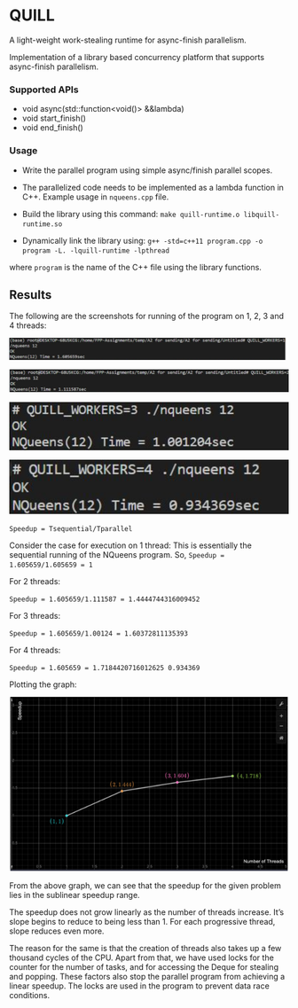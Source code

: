 # QUILL

A light-weight work-stealing runtime for async-finish parallelism.

Implementation of a library based concurrency platform that supports async-finish parallelism.

### Supported APIs

- void async(std::function<void()> &&lambda)
- void start_finish()
- void end_finish()

### Usage

- Write the parallel program using simple async/finish parallel scopes.

- The parallelized code needs to be implemented as a lambda function in C++. Example usage in `nqueens.cpp` file.

- Build the library using this command:
`make quill-runtime.o libquill-runtime.so`

- Dynamically link the library using:
`g++ -std=c++11 program.cpp -o program -L. -lquill-runtime -lpthread`

where `program` is the name of the C++ file using the library functions.

## Results

The following are the screenshots for running of the program on 1, 2, 3 and
4 threads:

![1.605659 seconds for 1 thread](image.png)

![1.111587 seconds for 2 threads](image-1.png)

![1.001204 seconds for 3 threads](image-2.png)

![0.934369 seconds for 4 threads](image-3.png)

`Speedup = Tsequential/Tparallel`

Consider the case for execution on 1 thread: This is essentially the sequential
running of the NQueens program. So,
`Speedup = 1.605659/1.605659 = 1`

For 2 threads:

`Speedup = 1.605659/1.111587 = 1.4444744316009452`

For 3 threads:

`Speedup = 1.605659/1.00124 = 1.60372811135393`

For 4 threads:

`Speedup = 1.605659 = 1.7184420716012625 0.934369`


Plotting the graph:

![Alt text](image-4.png)

From the above graph, we can see that the speedup for the given problem lies in the sublinear speedup range.

The speedup does not grow linearly as the number of threads increase. It’s slope begins to reduce to being less than 1. For each progressive thread, slope reduces even more.

The reason for the same is that the creation of threads also takes up a few thousand cycles of the CPU. Apart from that, we have used locks for the counter for the number of tasks, and for accessing the Deque for stealing and popping. These factors also stop the parallel program from achieving a linear speedup. The locks are used in the program to prevent data race conditions.